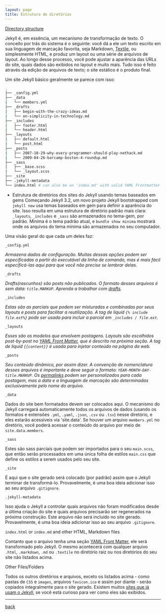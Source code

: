 ```yaml
---
layout: page
title: Estrutura de diretórios
---
```


[Directory structure](https://jekyllrb.com/docs/structure/)

Jekyll é, em essência, um mecanismo de transformação de texto. O conceito por trás do sistema é o seguinte: você dá a ele um texto escrito em sua linguagem de marcação favorita, seja Markdown, [Textile](https://github.com/jekyll/jekyll-textile-converter), ou simplesmente HTML, e produz um layout ou uma série de arquivos de layout. Ao longo desse processo, você pode ajustar a aparência das URLs do site, quais dados são exibidos no layout e muito mais. Tudo isso é feito através da edição de arquivos de texto; o site estático é o produto final.

Um site Jekyll básico geralmente se parece com isso:

```bash
.
├── _config.yml
├── _data
|   └── members.yml
├── _drafts
|   ├── begin-with-the-crazy-ideas.md
|   └── on-simplicity-in-technology.md
├── _includes
|   ├── footer.html
|   └── header.html
├── _layouts
|   ├── default.html
|   └── post.html
├── _posts
|   ├── 2007-10-29-why-every-programmer-should-play-nethack.md
|   └── 2009-04-26-barcamp-boston-4-roundup.md
├── _sass
|   ├── _base.scss
|   └── _layout.scss
├── _site
├── .jekyll-metadata
└── index.html # can also be an 'index.md' with valid YAML Frontmatter
```

* Estrutura de diretórios dos sites do Jekyll usando temas baseados em gems
  Começando Jekyll 3.2, um novo projeto Jekyll bootstrapped com `jekyll new` usa temas baseados em gem para definir a aparência do site. Isso resulta em uma estrutura de diretório padrão mais clara: `_layouts`, `_includes` e `_sass` são armazenados no tema-gem, por padrão. Minima é o tema padrão atual, e `bundle show minima` mostrará onde os arquivos do tema minima são armazenados no seu computador.

Uma visão geral do que cada um deles faz:

`_config.yml`

*Armazena dados de configuração. Muitas dessas opções podem ser especificadas a partir do executável da linha de comando, mas é mais fácil especificá-las aqui para que você não precise se lembrar delas.*


`_drafts`

*Drafts(rascunhos) são posts não publicados. O formato desses arquivos é sem data: `title.MARKUP`. Aprenda a trabalhar com [drafts](https://jekyllrb.com/docs/drafts/).*


`_includes`

*Estas são as parciais que podem ser misturadas e combinadas por seus layouts e posts para facilitar a reutilização. A tag de liquid `{% include file.ext%}` pode ser usada para incluir a parcial em `_includes / file.ext`.*


`_layouts`

*Esses são os modelos que envolvem postagens. Layouts são escolhidos post-by-post no [YAML Front Matter](https://jekyllrb.com/docs/frontmatter/), que é descrito na próxima seção. A tag de liquid `{{content}}` é usada para injetar conteúdo na página da web.*


`_posts`

*Seu conteúdo dinâmico, por assim dizer. A convenção de nomenclatura desses arquivos é importante e deve seguir o formato: `YEAR-MONTH-DAY-title.MARKUP`. Os [permalinks](https://jekyllrb.com/docs/permalinks/) podem ser personalizados para cada postagem, mas a data e a linguagem de marcação são determinadas exclusivamente pelo nome do arquivo.*


`_data`

Dados do site bem formatados devem ser colocados aqui. O mecanismo do Jekyll carregará automaticamente todos os arquivos de dados (usando os formatos e extensões `.yml`, `.yaml`, `.json`, `.csv` ou `.tsv`) nesse diretório, e eles estarão acessíveis via 'site.data'. Se houver um arquivo `members.yml` no diretório, você poderá acessar o conteúdo do arquivo por meio de `site.data.members`.


`_sass`

Estes são sass parciais que podem ser importados para o seu `main.scss`, que então serão processados em uma única folha de estilos `main.css` que define os estilos a serem usados pelo seu site.


`_site`

É aqui que o site gerado será colocado (por padrão) assim que o Jekyll terminar de transformá-lo. Provavelmente, é uma boa ideia adicionar isso ao seu arquivo `.gitignore`.


`.jekyll-metadata`

Isso ajuda o Jekyll a controlar quais arquivos não foram modificados desde a última criação do site e quais arquivos precisarão ser regenerados na próxima construção. Este arquivo não será incluído no site gerado. Provavelmente, é uma boa ideia adicionar isso ao seu arquivo `.gitignore`.


`index.html` or `index.md` and other HTML, Markdown files

Contanto que o arquivo tenha uma seção [YAML Front Matter](https://jekyllrb.com/docs/frontmatter/), ele será transformado pelo Jekyll. O mesmo acontecerá com qualquer arquivo `.html`, `.markdown`, `.md` ou `.textile` no diretório raiz ou nos diretórios do seu site não listados acima.


Other Files/Folders

Todos os outros diretórios e arquivos, exceto os listados acima - como pastas de `CSS` e `images`, arquivos `favicon.ico` e assim por diante - serão copiados integralmente para o site gerado. Existem muitos [sites que já usam o Jekyll](https://jekyllrb.com/docs/sites/), se você está curioso para ver como eles são exibidos.

***
[back](./)